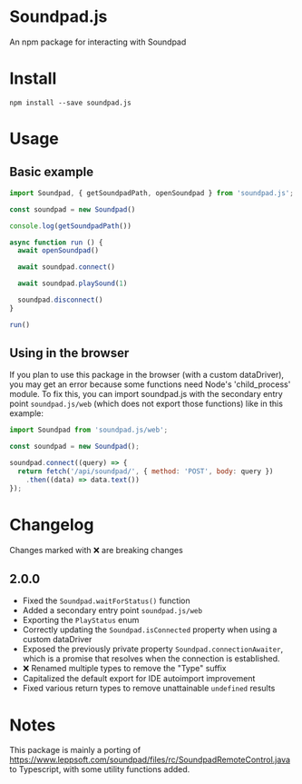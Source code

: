 # Soundpad.js

An npm package for interacting with Soundpad

# Install

`npm install --save soundpad.js`

# Usage

## Basic example

```js
import Soundpad, { getSoundpadPath, openSoundpad } from 'soundpad.js';

const soundpad = new Soundpad()

console.log(getSoundpadPath())

async function run () {
  await openSoundpad()

  await soundpad.connect()

  await soundpad.playSound(1)

  soundpad.disconnect()
}

run()
```

## Using in the browser

If you plan to use this package in the browser (with a custom dataDriver), you may get an error because some functions need Node's 'child_process' module. To fix this, you can import soundpad.js with the secondary entry point `soundpad.js/web` (which does not export those functions) like in this example:

```js
import Soundpad from 'soundpad.js/web';

const soundpad = new Soundpad();

soundpad.connect((query) => {
  return fetch('/api/soundpad/', { method: 'POST', body: query })
    .then((data) => data.text())
});
```

# Changelog

Changes marked with ❌ are breaking changes

## 2.0.0

- Fixed the `Soundpad.waitForStatus()` function
- Added a secondary entry point `soundpad.js/web`
- Exporting the `PlayStatus` enum
- Correctly updating the `Soundpad.isConnected` property when using a custom dataDriver
- Exposed the previously private property `Soundpad.connectionAwaiter`, which is a promise that resolves when the connection is established.
- ❌ Renamed multiple types to remove the "Type" suffix
- Capitalized the default export for IDE autoimport improvement
- Fixed various return types to remove unattainable `undefined` results

# Notes

This package is mainly a porting of https://www.leppsoft.com/soundpad/files/rc/SoundpadRemoteControl.java to Typescript, with some utility functions added.
